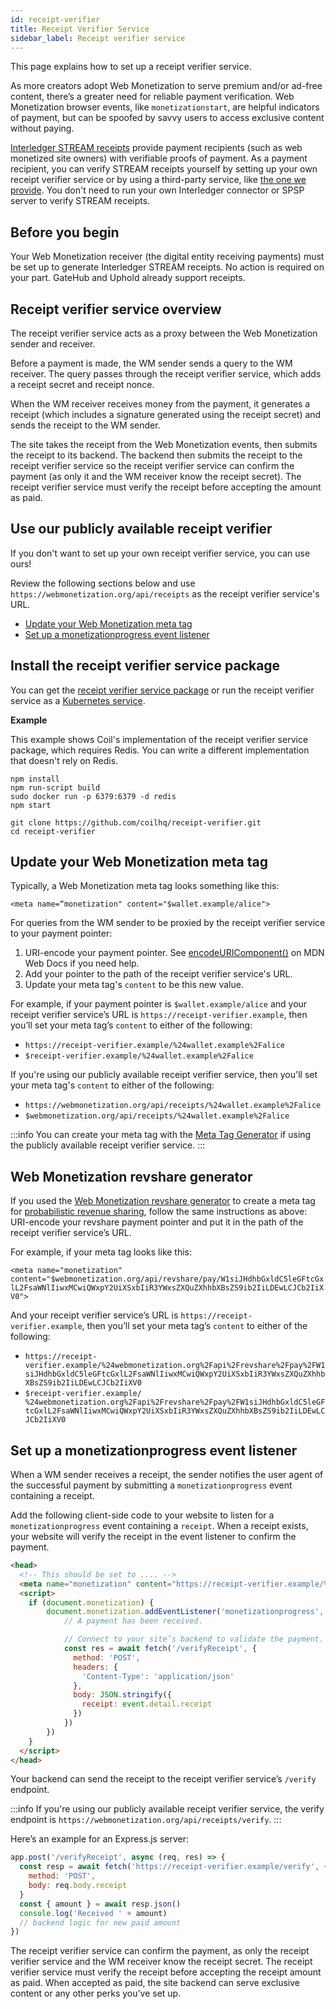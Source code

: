 ```yaml
---
id: receipt-verifier
title: Receipt Verifier Service
sidebar_label: Receipt verifier service
---
```


This page explains how to set up a receipt verifier service.

As more creators adopt Web Monetization to serve premium and/or ad-free content, there’s a greater need for reliable payment verification. Web Monetization browser events, like `monetizationstart`, are helpful indicators of payment, but can be spoofed by savvy users to access exclusive content without paying.

[Interledger STREAM receipts](https://interledger.org/rfcs/0039-stream-receipts/) provide payment recipients (such as web monetized site owners) with verifiable proofs of payment. As a payment recipient, you can verify STREAM receipts yourself by setting up your own receipt verifier service or by using a third-party service, like [the one we provide](#use-our-publicly-available-receipt-verifier). You don't need to run your own Interledger connector or SPSP server to verify STREAM receipts.

## Before you begin

Your Web Monetization receiver (the digital entity receiving payments) must be set up to generate Interledger STREAM receipts. No action is required on your part. GateHub and Uphold already support receipts.

## Receipt verifier service overview

The receipt verifier service acts as a proxy between the Web Monetization sender and receiver.

Before a payment is made, the WM sender sends a query to the WM receiver. The query passes through the receipt verifier service, which adds a receipt secret and receipt nonce.

When the WM receiver receives money from the payment, it generates a receipt (which includes a signature generated using the receipt secret) and sends the receipt to the WM sender.

The site takes the receipt from the Web Monetization events, then submits the receipt to its backend. The backend then submits the receipt to the receipt verifier service so the receipt verifier service can confirm the payment (as only it and the WM receiver know the receipt secret). The receipt verifier service must verify the receipt before accepting the amount as paid.

## Use our publicly available receipt verifier

If you don't want to set up your own receipt verifier service, you can use ours!

Review the following sections below and use `https://webmonetization.org/api/receipts` as the receipt verifier service's URL.

* [Update your Web Monetization meta tag](#update-your-web-monetization-meta-tag)
* [Set up a monetizationprogress event listener](#set-up-a-monetizationprogress-event-listener)

## Install the receipt verifier service package

You can get the [receipt verifier service package](https://github.com/coilhq/receipt-verifier) or run the receipt verifier service as a [Kubernetes service](https://github.com/coilhq/receipt-verifier/tree/main/config/base).

**Example**

This example shows Coil's implementation of the receipt verifier service package, which requires Redis. You can write a different implementation that doesn't rely on Redis.

```
npm install
npm run-script build
sudo docker run -p 6379:6379 -d redis
npm start

git clone https://github.com/coilhq/receipt-verifier.git
cd receipt-verifier
```

## Update your Web Monetization meta tag

Typically, a Web Monetization meta tag looks something like this:

`<meta name=“monetization" content="$wallet.example/alice">`

For queries from the WM sender to be proxied by the receipt verifier service to your payment pointer:

1. URI-encode your payment pointer. See [encodeURIComponent()](https://developer.mozilla.org/en-US/docs/Web/JavaScript/Reference/Global_Objects/encodeURIComponent) on MDN Web Docs if you need help.
2. Add your pointer to the path of the receipt verifier service's URL.
3. Update your meta tag's `content` to be this new value.

For example, if your payment pointer is `$wallet.example/alice` and your receipt verifier service’s URL is `https://receipt-verifier.example`, then you’ll set your meta tag’s `content` to either of the following:

* `https://receipt-verifier.example/%24wallet.example%2Falice`
* `$receipt-verifier.example/%24wallet.example%2Falice`

If you're using our publicly available receipt verifier service, then you'll set your meta tag's `content` to either of the following:

* `https://webmonetization.org/api/receipts/%24wallet.example%2Falice`
* `$webmonetization.org/api/receipts/%24wallet.example%2Falice`

:::info
You can create your meta tag with the [Meta Tag Generator](/meta-tag) if using the publicly available receipt verifier service.
:::


## Web Monetization revshare generator

If you used the [Web Monetization revshare generator](https://webmonetization.org/prob-revshare) to create a meta tag for [probabilistic revenue sharing](probabilistic-rev-sharing.md), follow the same instructions as above: URI-encode your revshare payment pointer and put it in the path of the receipt verifier service’s URL.

For example, if your meta tag looks like this:

`<meta name="monetization" content="$webmonetization.org/api/revshare/pay/W1siJHdhbGxldC5leGFtcGxlL2FsaWNlIiwxMCwiQWxpY2UiXSxbIiR3YWxsZXQuZXhhbXBsZS9ib2IiLDEwLCJCb2IiXV0">`

And your receipt verifier service’s URL is `https://receipt-verifier.example`, then you’ll set your meta tag’s `content` to either of the following:

* `https://receipt-verifier.example/%24webmonetization.org%2Fapi%2Frevshare%2Fpay%2FW1siJHdhbGxldC5leGFtcGxlL2FsaWNlIiwxMCwiQWxpY2UiXSxbIiR3YWxsZXQuZXhhbXBsZS9ib2IiLDEwLCJCb2IiXV0`
* `$receipt-verifier.example/ %24webmonetization.org%2Fapi%2Frevshare%2Fpay%2FW1siJHdhbGxldC5leGFtcGxlL2FsaWNlIiwxMCwiQWxpY2UiXSxbIiR3YWxsZXQuZXhhbXBsZS9ib2IiLDEwLCJCb2IiXV0`

## Set up a monetizationprogress event listener

When a WM sender receives a receipt, the sender notifies the user agent of the successful payment by submitting a `monetizationprogress` event containing a receipt.

Add the following client-side code to your website to listen for a `monetizationprogress` event containing a `receipt`. When a receipt exists, your website will verify the receipt in the event listener to confirm the payment.

```html
<head>
  <!-- This should be set to .... -->
  <meta name="monetization" content="https://receipt-verifier.example/%24wallet.example%2Falice">
  <script>
    if (document.monetization) {
        document.monetization.addEventListener('monetizationprogress', event => {
            // A payment has been received.

            // Connect to your site’s backend to validate the payment. This does NOT connect directly to the receipt verifier.
            const res = await fetch('/verifyReceipt', {
              method: 'POST',
              headers: {
                'Content-Type': 'application/json'
              },
              body: JSON.stringify({
                receipt: event.detail.receipt
              })
            })
        })
    }
  </script>
</head>
```

Your backend can send the receipt to the receipt verifier service’s `/verify` endpoint.

:::info
If you're using our publicly available receipt verifier service, the verify endpoint is `https://webmonetization.org/api/receipts/verify`.
:::

Here’s an example for an Express.js server:

```javascript
app.post('/verifyReceipt', async (req, res) => {
  const resp = await fetch('https://receipt-verifier.example/verify', {
    method: 'POST',
    body: req.body.receipt
  }
  const { amount } = await resp.json()
  console.log('Received ' + amount)
  // backend logic for new paid amount
})
```

The receipt verifier service can confirm the payment, as only the receipt verifier service and the WM receiver know the receipt secret. The receipt verifier service must verify the receipt before accepting the receipt amount as paid. When accepted as paid, the site backend can serve exclusive content or any other perks you’ve set up.
